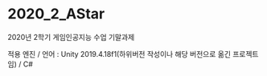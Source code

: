 # 2020_2_AStar
2020년 2학기 게임인공지능 수업 기말과제

적용 엔진 / 언어 : Unity 2019.4.18f1(하위버전 작성이나 해당 버전으로 옮긴 프로젝트임) / C#